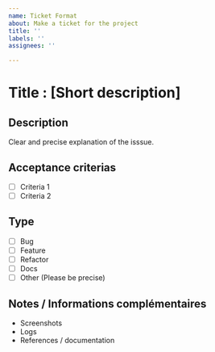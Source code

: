```yaml
---
name: Ticket Format
about: Make a ticket for the project
title: ''
labels: ''
assignees: ''

---
```


# Title : [Short description]

## Description
Clear and precise explanation of the isssue.

## Acceptance criterias
- [ ] Criteria 1
- [ ] Criteria 2

## Type
- [ ] Bug
- [ ] Feature
- [ ] Refactor
- [ ] Docs
- [ ] Other (Please be precise)
## Notes / Informations complémentaires
- Screenshots
- Logs
- References / documentation
